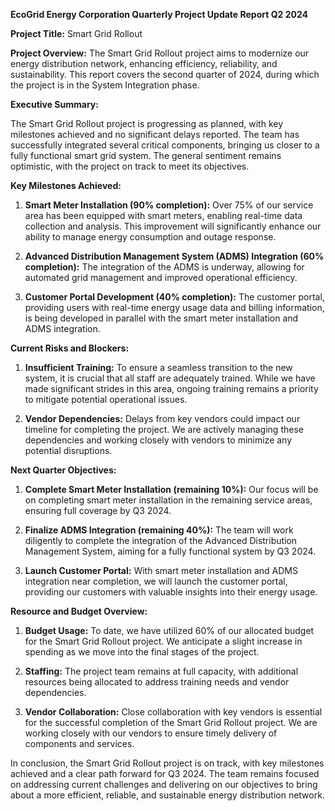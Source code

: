  **EcoGrid Energy Corporation Quarterly Project Update Report Q2 2024**

**Project Title:** Smart Grid Rollout

**Project Overview:** The Smart Grid Rollout project aims to modernize our energy distribution network, enhancing efficiency, reliability, and sustainability. This report covers the second quarter of 2024, during which the project is in the System Integration phase.

**Executive Summary:**

The Smart Grid Rollout project is progressing as planned, with key milestones achieved and no significant delays reported. The team has successfully integrated several critical components, bringing us closer to a fully functional smart grid system. The general sentiment remains optimistic, with the project on track to meet its objectives.

**Key Milestones Achieved:**

1. **Smart Meter Installation (90% completion):** Over 75% of our service area has been equipped with smart meters, enabling real-time data collection and analysis. This improvement will significantly enhance our ability to manage energy consumption and outage response.

2. **Advanced Distribution Management System (ADMS) Integration (60% completion):** The integration of the ADMS is underway, allowing for automated grid management and improved operational efficiency.

3. **Customer Portal Development (40% completion):** The customer portal, providing users with real-time energy usage data and billing information, is being developed in parallel with the smart meter installation and ADMS integration.

**Current Risks and Blockers:**

1. **Insufficient Training:** To ensure a seamless transition to the new system, it is crucial that all staff are adequately trained. While we have made significant strides in this area, ongoing training remains a priority to mitigate potential operational issues.

2. **Vendor Dependencies:** Delays from key vendors could impact our timeline for completing the project. We are actively managing these dependencies and working closely with vendors to minimize any potential disruptions.

**Next Quarter Objectives:**

1. **Complete Smart Meter Installation (remaining 10%):** Our focus will be on completing smart meter installation in the remaining service areas, ensuring full coverage by Q3 2024.

2. **Finalize ADMS Integration (remaining 40%):** The team will work diligently to complete the integration of the Advanced Distribution Management System, aiming for a fully functional system by Q3 2024.

3. **Launch Customer Portal:** With smart meter installation and ADMS integration near completion, we will launch the customer portal, providing our customers with valuable insights into their energy usage.

**Resource and Budget Overview:**

1. **Budget Usage:** To date, we have utilized 60% of our allocated budget for the Smart Grid Rollout project. We anticipate a slight increase in spending as we move into the final stages of the project.

2. **Staffing:** The project team remains at full capacity, with additional resources being allocated to address training needs and vendor dependencies.

3. **Vendor Collaboration:** Close collaboration with key vendors is essential for the successful completion of the Smart Grid Rollout project. We are working closely with our vendors to ensure timely delivery of components and services.

In conclusion, the Smart Grid Rollout project is on track, with key milestones achieved and a clear path forward for Q3 2024. The team remains focused on addressing current challenges and delivering on our objectives to bring about a more efficient, reliable, and sustainable energy distribution network.